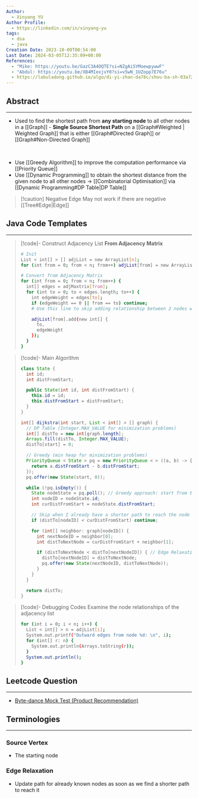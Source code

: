 ```yaml
---
Author:
  - Xinyang YU
Author Profile:
  - https://linkedin.com/in/xinyang-yu
tags:
  - dsa
  - java
Creation Date: 2023-10-09T08:54:00
Last Date: 2024-03-05T12:35:09+08:00
References:
  - "Mike: https://youtu.be/GazC3A4OQTE?si=NZgAiSYMoewpywwF"
  - "Abdul: https://youtu.be/XB4MIexjvY0?si=v5wN_1UZopp7E76u"
  - https://labuladong.github.io/algo/di-yi-zhan-da78c/shou-ba-sh-03a72/dijkstra-s-6d0b2/#%E7%A7%92%E6%9D%80%E4%B8%89%E9%81%93%E9%A2%98%E7%9B%AE
---
```

## Abstract
---
- Used to find the shortest path from **any starting node** to all other nodes in a [[Graph]] - **Single Source Shortest Path** on a [[Graph#Weighted | Weighted Graph]] that is either [[Graph#Directed Graph]] or [[Graph#Non-Directed Graph]]
</br>

- Use [[Greedy Algorithm]] to improve the computation performance via [[Priority Queue]]
- Use [[Dynamic Programming]] to obtain the shortest distance from the given node to all other nodes -> [[Combinatorial Optimisation]] via [[Dynamic Programming#DP Table|DP Table]]

>[!caution] Negative Edge
> May not work if there are negative [[Tree#Edge|Edge]] 


## Java Code Templates
---
>[!code]- Construct Adjacency List
> **From Adjacency Matrix**
> ```bash
> # Init
> List < int[] > [] adjList = new ArrayList[n];
> for (int from = 0; from < n; from++) adjList[from] = new ArrayList < > ();
> 
> # Convert from Adjacency Matrix
> for (int from = 0; from < n; from++) {
>   int[] edges = adjMaxtrix[from];
>   for (int to = 0; to < edges.length; to++) {
>     int edgeWeight = edges[to];
>     if (edgeWeight == 0 || from == to) continue;
>     # Use this line to skip adding relationship between 2 nodes when there isn 't a valid relationship present
> 
>     adjList[from].add(new int[] {
>       to,
>       edgeWeight
>     });
>   }
> }
> ```


>[!code]- Main Algorithm
> ```java
> class State {
>   int id;
>   int distFromStart;
> 
>   public State(int id, int distFromStart) {
>     this.id = id;
>     this.distFromStart = distFromStart;
>   }
> }
> 
> int[] dijkstra(int start, List < int[] > [] graph) {
>   // DP Table (Integer.MAX_VALUE for minimization problems)
>   int[] distTo = new int[graph.length];
>   Arrays.fill(distTo, Integer.MAX_VALUE);
>   distTo[start] = 0;
> 
>   // Greedy (min heap for minimization problems)
>   PriorityQueue < State > pq = new PriorityQueue < > ((a, b) -> {
>     return a.distFromStart - b.distFromStart;
>   });
>   pq.offer(new State(start, 0));
> 
>   while (!pq.isEmpty()) {
>     State nodeState = pq.poll(); // Greedy approach: start from the smallest
>     int nodeID = nodeState.id;
>     int curDistFromStart = nodeState.distFromStart;
> 
>     // Skip when I already have a shorter path to reach the node
>     if (distTo[nodeID] < curDistFromStart) continue;
> 
>     for (int[] neighbor: graph[nodeID]) {
>       int nextNodeID = neighbor[0];
>       int distToNextNode = curDistFromStart + neighbor[1];
> 
>       if (distToNextNode < distTo[nextNodeID]) { // Edge Relaxation, update dp table
>         distTo[nextNodeID] = distToNextNode;
>         pq.offer(new State(nextNodeID, distToNextNode));
>       }
>     }
>   }
> 
>   return distTo;
> }
> ```



>[!code]- Debugging Codes
> Examine the node relationships of the adjacency list
> ```bash
> for (int i = 0; i < n; i++) {
>   List < int[] > n = adjList[i];
>   System.out.printf("Outward edges from node %d: \n", i);
>   for (int[] r: n) {
>     System.out.println(Arrays.toString(r));
>   }
>   System.out.println();
> }
> ```

## Leetcode Question
---
- [Byte-dance Mock Test (Product Recommendation)](https://www.jdoodle.com/ia/O7d)


## Terminologies
---
### Source Vertex
- The starting node
### Edge Relaxation 
- Update path for already known nodes as soon as we find a shorter path to reach it 